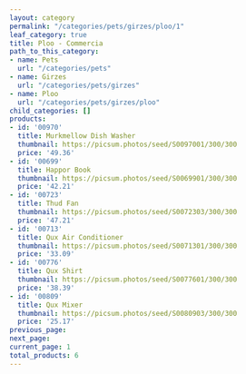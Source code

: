 ```yaml
---
layout: category
permalink: "/categories/pets/girzes/ploo/1"
leaf_category: true
title: Ploo - Commercia
path_to_this_category:
- name: Pets
  url: "/categories/pets"
- name: Girzes
  url: "/categories/pets/girzes"
- name: Ploo
  url: "/categories/pets/girzes/ploo"
child_categories: []
products:
- id: '00970'
  title: Murkmellow Dish Washer
  thumbnail: https://picsum.photos/seed/S0097001/300/300
  price: '49.36'
- id: '00699'
  title: Happor Book
  thumbnail: https://picsum.photos/seed/S0069901/300/300
  price: '42.21'
- id: '00723'
  title: Thud Fan
  thumbnail: https://picsum.photos/seed/S0072303/300/300
  price: '47.21'
- id: '00713'
  title: Qux Air Conditioner
  thumbnail: https://picsum.photos/seed/S0071301/300/300
  price: '33.09'
- id: '00776'
  title: Qux Shirt
  thumbnail: https://picsum.photos/seed/S0077601/300/300
  price: '38.39'
- id: '00809'
  title: Qux Mixer
  thumbnail: https://picsum.photos/seed/S0080903/300/300
  price: '25.17'
previous_page: 
next_page: 
current_page: 1
total_products: 6
---
```

